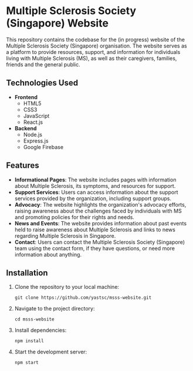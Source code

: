 # Multiple Sclerosis Society (Singapore) Website

This repository contains the codebase for the (in progress) website of the Multiple Sclerosis Society (Singapore) organisation. The website serves as a platform to provide resources, support, and information for individuals living with Multiple Sclerosis (MS), as well as their caregivers, families, friends and the general public.

## Technologies Used
- **Frontend**
  - HTML5
  - CSS3
  - JavaScript
  - React.js
- **Backend**
  - Node.js
  - Express.js
  - Google Firebase
 
## Features

- **Informational Pages**: The website includes pages with information about Multiple Sclerosis, its symptoms, and resources for support.
- **Support Services**: Users can access information about the support services provided by the organization, including support groups.
- **Advocacy**: The website highlights the organization's advocacy efforts, raising awareness about the challenges faced by individuals with MS and promoting policies for their rights and needs.
- **News and Events**: The website provides information about past events held to raise awareness about Multiple Sclerosis and links to news regarding Multiple Sclerosis in Singapore.
- **Contact**: Users can contact the Multiple Sclerosis Society (Singapore) team using the contact form, if they have questions, or need more information about anything.

## Installation

1. Clone the repository to your local machine:
   ```
   git clone https://github.com/yastsc/msss-website.git
2. Navigate to the project directory:
   ```
   cd msss-website
3. Install dependencies:
   ```
   npm install
4. Start the development server:
   ```
   npm start
